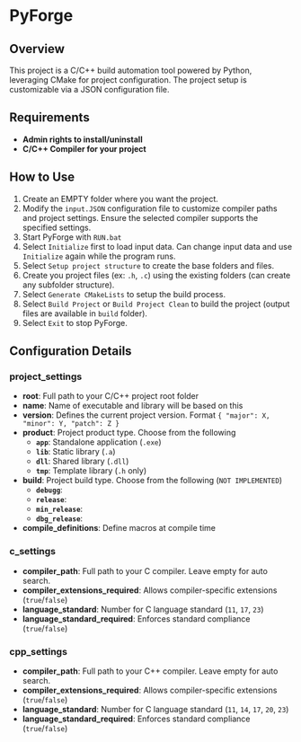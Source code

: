 # PyForge

## Overview
This project is a C/C++ build automation tool powered by Python, leveraging CMake for project configuration. The project setup is customizable via a JSON configuration file.

## Requirements
- **Admin rights to install/uninstall**
- **C/C++ Compiler for your project**

## How to Use
1. Create an EMPTY folder where you want the project.
2. Modify the `input.JSON` configuration file to customize compiler paths and project settings. Ensure the selected compiler supports the specified settings.
3. Start PyForge with `RUN.bat`
4. Select `Initialize` first to load input data. Can change input data and use `Initialize` again while the program runs.
5. Select `Setup project structure` to create the base folders and files.
6. Create you project files (ex: `.h`, `.c`) using the existing folders (can create any subfolder structure).
7. Select `Generate CMakeLists` to setup the build process.
8. Select `Build Project` or `Build Project Clean` to build the project (output files are available in `build` folder).
9. Select `Exit` to stop PyForge.

## Configuration Details

### project_settings
- **root**: Full path to your C/C++ project root folder
- **name**: Name of executable and library will be based on this
- **version**: Defines the current project version. Format `{ "major": X, "minor": Y, "patch": Z }`
- **product**: Project product type. Choose from the following
    - **`app`**: Standalone application (`.exe`)
    - **`lib`**: Static library (`.a`)
    - **`dll`**: Shared library (`.dll`)
    - **`tmp`**: Template library (`.h` only)
- **build**: Project build type. Choose from the following (`NOT IMPLEMENTED`)
    - **`debugg`**:
    - **`release`**:
    - **`min_release`**:
    - **`dbg_release`**:
- **compile_definitions**: Define macros at compile time

### c_settings
- **compiler_path**: Full path to your C compiler. Leave empty for auto search.
- **compiler_extensions_required**: Allows compiler-specific extensions (`true`/`false`)
- **language_standard**: Number for C language standard (`11`, `17`, `23`)
- **language_standard_required**: Enforces standard compliance (`true`/`false`)

### cpp_settings
- **compiler_path**: Full path to your C++ compiler. Leave empty for auto search.
- **compiler_extensions_required**: Allows compiler-specific extensions (`true`/`false`)
- **language_standard**: Number for C language standard (`11`, `14`, `17`, `20`, `23`)
- **language_standard_required**: Enforces standard compliance (`true`/`false`)
